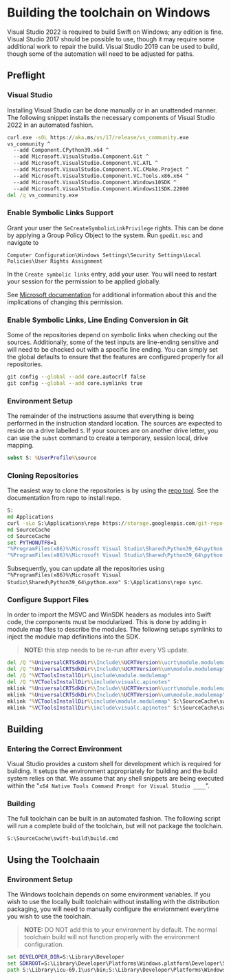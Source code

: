 # Building the toolchain on Windows

Visual Studio 2022 is required to build Swift on Windows; any edition is fine.
Visual Studio 2017 should be possible to use, though it may require some
additional work to repair the build.  Visual Studio 2019 can be used to build,
though some of the automation will need to be adjusted for paths.

## Preflight

### Visual Studio

Installing Visual Studio can be done manually or in an unattended manner.  The
following snippet installs the necessary components of Visual Studio 2022 in an
automated fashion.

```cmd
curl.exe -sOL https://aka.ms/vs/17/release/vs_community.exe
vs_community ^
  --add Component.CPython39.x64 ^
  --add Microsoft.VisualStudio.Component.Git ^
  --add Microsoft.VisualStudio.Component.VC.ATL ^
  --add Microsoft.VisualStudio.Component.VC.CMake.Project ^
  --add Microsoft.VisualStudio.Component.VC.Tools.x86.x64 ^
  --add Microsoft.VisualStudio.Component.Windows10SDK ^
  --add Microsoft.VisualStudio.Component.Windows11SDK.22000
del /q vs_community.exe
```

### Enable Symbolic Links Support

Grant your user the `SeCreateSymbolicLinkPrivilege` rights.  This can be done by
applying a Group Policy Object to the system.  Run `gpedit.msc` and navigate to

~~~
Computer Configuration\Windows Settings\Security Settings\Local Policies\User Rights Assignment
~~~

In the `Create symbolic links` entry, add your user.  You will need to restart
your session for the permission to be applied globally.

See [Microsoft documentation](https://docs.microsoft.com/en-us/windows/security/threat-protection/security-policy-settings/create-symbolic-links)
for additional information about this and the implications of changing this
permission.

### Enable Symbolic Links, Line Ending Conversion in Git

Some of the repositories depend on symbolic links when checking out the sources.
Additionally, some of the test inputs are line-ending sensitive and will need to
be checked out with a specific line ending.  You can simply set the global
defaults to ensure that the features are configured properly for all
repositories.

```cmd
git config --global --add core.autocrlf false
git config --global --add core.symlinks true
```

### Environment Setup

The remainder of the instructions assume that everything is being performed in
the instruction standard location.  The sources are expected to reside on a
drive labelled `S`.  If your sources are on another drive letter, you can use
the `subst` command to create a temporary, session local, drive mapping.

```cmd
subst S: %UserProfile%\source
```

### Cloning Repositories

The easiest way to clone the repositories is by using the
[repo tool](https://gerrit.googlesource.com/git-repo).  See the documentation
from repo to install repo.

```cmd
S:
md Applications
curl -sLo S:\Applications\repo https://storage.googleapis.com/git-repo-downloads/repo
md SourceCache
cd SourceCache
set PYTHONUTF8=1
"%ProgramFiles(x86)%\Microsoft Visual Studio\Shared\Python39_64\python.exe" S:\Applications\repo init -u https://github.com/compnerd/swift-build
"%ProgramFiles(x86)%\Microsoft Visual Studio\Shared\Python39_64\python.exe" S:\Applications\repo sync -j 8
```

Subsequently, you can update all the repositories using `"%ProgramFiles(x86)%\Microsoft Visual Studio\Shared\Python39_64\python.exe" S:\Applications\repo sync`.

### Configure Support Files

In order to import the MSVC and WinSDK headers as modules into Swift code, the
components must be modularized.  This is done by adding in module map files to
describe the modules.  The following setups symlinks to inject the module map
definitions into the SDK.

> **NOTE:** this step needs to be re-run after every VS update.

```cmd
del /Q "%UniversalCRTSdkDir%\Include\%UCRTVersion%\ucrt\module.modulemap"
del /Q "%UniversalCRTSdkDir%\Include\%UCRTVersion%\um\module.modulemap"
del /Q "%VCToolsInstallDir%\include\module.modulemap"
del /Q "%VCToolsInstallDir%\include\visualc.apinotes"
mklink "%UniversalCRTSdkDir%\Include\%UCRTVersion%\ucrt\module.modulemap" S:\SourceCache\swift\stdlib\public\Platform\ucrt.modulemap
mklink "%UniversalCRTSdkDir%\Include\%UCRTVersion%\um\module.modulemap" S:\SourceCache\swift\stdlib\public\Platform\winsdk.modulemap
mklink "%VCToolsInstallDir%\include\module.modulemap" S:\SourceCache\swift\stdlib\public\Platform\visualc.modulemap
mklink "%VCToolsInstallDir%\include\visualc.apinotes" S:\SourceCache\swift\stdlib\public\Platform\visualc.apinotes
```

## Building

### Entering the Correct Environment

Visual Studio provides a custom shell for development which is required for
building.  It setups the environment appropriately for building and the build
system relies on that.  We assume that any shell snippets are being executed
within the "`x64 Native Tools Command Prompt for Visual Studio ____`".

### Building

The full toolchain can be built in an automated fashion.  The following script
will run a complete build of the toolchain, but will not package the toolchain.

```
S:\SourceCache\swift-build\build.cmd
```

## Using the Toolchaain

### Environment Setup

The Windows toolchain depends on some environment variables.  If you wish to use
the locally built toolchain without installing with the distribution packaging,
you will need to manually configure the enviornment everytime you wish to use
the toolchain.

> **NOTE:** DO NOT add this to your environment by default.  The normal
> toolchain build will not function properly with the environment configuration.

```cmd
set DEVELOPER_DIR=S:\Library\Developer
set SDKROOT=S:\Library\Developer\Platforms\Windows.platform\Developer\SDKs\Windows.sdk
path S:\Library\icu-69.1\usr\bin;S:\Library\Developer\Platforms\Windows.platform\Developer\SDKs\Windows.sdk\usr\bin;S:\Library\Developer\Toolchains\unknown-Asserts-development.xctoolchain\usr\bin;%PATH%
```
